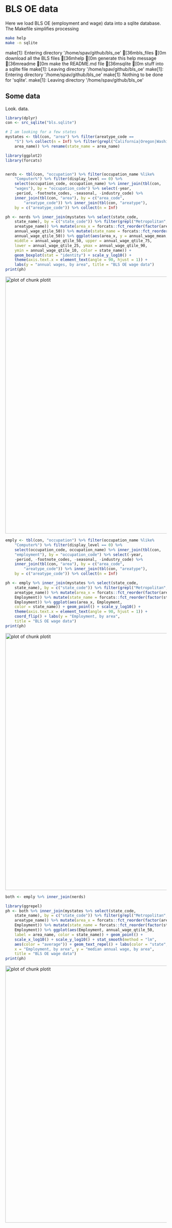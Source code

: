 

# BLS OE data

Here we load BLS OE (employment and wage) data into a sqlite database. The
Makefile simplifies processing


```bash
make help
make -n sqlite
```


make[1]: Entering directory '/home/spav/github/bls_oe'
[36mbls_files                     [0m download all the BLS files
[36mhelp                          [0m generate this help message
[36mreadme                        [0m make the README.md file
[36msqlite                        [0m stuff into a sqlite file
make[1]: Leaving directory '/home/spav/github/bls_oe'
make[1]: Entering directory '/home/spav/github/bls_oe'
make[1]: Nothing to be done for 'sqlite'.
make[1]: Leaving directory '/home/spav/github/bls_oe'

## Some data

Look. data.


```r
library(dplyr)
con <- src_sqlite("bls.sqlite")

# I am looking for a few states
mystates <- tbl(con, "area") %>% filter(areatype_code == 
    "S") %>% collect(n = Inf) %>% filter(grepl("California|Oregon|Washington|Colorado", 
    area_name)) %>% rename(state_name = area_name)

library(ggplot2)
library(forcats)


nerds <- tbl(con, "occupation") %>% filter(occupation_name %like% 
    "Computer%") %>% filter(display_level == 0) %>% 
    select(occupation_code, occupation_name) %>% inner_join(tbl(con, 
    "wages"), by = "occupation_code") %>% select(-year, 
    -period, -footnote_codes, -seasonal, -industry_code) %>% 
    inner_join(tbl(con, "area"), by = c("area_code", 
        "areatype_code")) %>% inner_join(tbl(con, "areatype"), 
    by = c("areatype_code")) %>% collect(n = Inf)

ph <- nerds %>% inner_join(mystates %>% select(state_code, 
    state_name), by = c("state_code")) %>% filter(grepl("Metropolitan", 
    areatype_name)) %>% mutate(area_x = forcats::fct_reorder(factor(area_name), 
    annual_wage_qtile_50)) %>% mutate(state_name = forcats::fct_reorder(factor(state_name), 
    annual_wage_qtile_50)) %>% ggplot(aes(area_x, y = annual_wage_mean, 
    middle = annual_wage_qtile_50, upper = annual_wage_qtile_75, 
    lower = annual_wage_qtile_25, ymax = annual_wage_qtile_90, 
    ymin = annual_wage_qtile_10, color = state_name)) + 
    geom_boxplot(stat = "identity") + scale_y_log10() + 
    theme(axis.text.x = element_text(angle = 90, hjust = 1)) + 
    labs(y = "annual wages, by area", title = "BLS OE wage data")
print(ph)
```

<img src="figure/plotit-1.png" title="plot of chunk plotit" alt="plot of chunk plotit" width="1000px" height="800px" />

```r
emply <- tbl(con, "occupation") %>% filter(occupation_name %like% 
    "Computer%") %>% filter(display_level == 0) %>% 
    select(occupation_code, occupation_name) %>% inner_join(tbl(con, 
    "employment"), by = "occupation_code") %>% select(-year, 
    -period, -footnote_codes, -seasonal, -industry_code) %>% 
    inner_join(tbl(con, "area"), by = c("area_code", 
        "areatype_code")) %>% inner_join(tbl(con, "areatype"), 
    by = c("areatype_code")) %>% collect(n = Inf)

ph <- emply %>% inner_join(mystates %>% select(state_code, 
    state_name), by = c("state_code")) %>% filter(grepl("Metropolitan", 
    areatype_name)) %>% mutate(area_x = forcats::fct_reorder(factor(area_name), 
    Employment)) %>% mutate(state_name = forcats::fct_reorder(factor(state_name), 
    Employment)) %>% ggplot(aes(area_x, Employment, 
    color = state_name)) + geom_point() + scale_y_log10() + 
    theme(axis.text.x = element_text(angle = 90, hjust = 1)) + 
    coord_flip() + labs(y = "Employment, by area", 
    title = "BLS OE wage data")
print(ph)
```

<img src="figure/plotit-2.png" title="plot of chunk plotit" alt="plot of chunk plotit" width="1000px" height="800px" />

```r
both <- emply %>% inner_join(nerds)

library(ggrepel)
ph <- both %>% inner_join(mystates %>% select(state_code, 
    state_name), by = c("state_code")) %>% filter(grepl("Metropolitan", 
    areatype_name)) %>% mutate(area_x = forcats::fct_reorder(factor(area_name), 
    Employment)) %>% mutate(state_name = forcats::fct_reorder(factor(state_name), 
    Employment)) %>% ggplot(aes(Employment, annual_wage_qtile_50, 
    label = area_name, color = state_name)) + geom_point() + 
    scale_x_log10() + scale_y_log10() + stat_smooth(method = "lm", 
    aes(color = "average")) + geom_text_repel() + labs(color = "state", 
    x = "Employment, by area", y = "median annual wage, by area", 
    title = "BLS OE wage data")
print(ph)
```

<img src="figure/plotit-3.png" title="plot of chunk plotit" alt="plot of chunk plotit" width="1000px" height="800px" />

